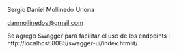 
Sergio Daniel Mollinedo	Uriona

danmollinedos@gmail.com

Se agrego Swagger para facilitar el uso de los endpoints :
http://localhost:8085/swagger-ui/index.html#/